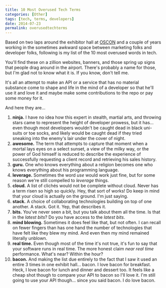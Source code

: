 ```yaml
---
title: 10 Most Overused Tech Terms
categories: [Other]
tags: [tech, terms, developers]
date: 2014-07-23
permalink: overusedtechterms
---
```


Based on two laps around the exhibitor hall at [OSCON](/oscon2014) and a couple of years working in the sometimes awkward space between marketing folks and developer folks, following is my list of the 10 most overused words in tech.
<!-- xmore -->

You'll find these on a zillion websites, banners, and those spring up signs that people drag around in the airport. There's probably a name for those, but I'm glad not to know what it is. If you know, don't tell me.

It's all an attempt to make an API or a service that has no material substance come to shape and life in the mind of a developer so that he'll use it and love it and maybe make some contributions to the repo or pay some money for it.

And here they are...

1.  **ninja.** I have no idea how this expert in stealth, martial arts, and throwing stars came to represent the height of developer prowess, but it has... even though most developers wouldn't be caught dead in black uni-suits or toe socks, and likely would be caught dead if they tried sneaking into the enemy's lair under the cover of night.
2.  **awesome.** The term that attempts to capture that moment when a mortal lays eyes on a select sunset, a view of the milky way, or the power of God himself is reduced to describe the experience of successfully requesting a client record and retrieving his sales history.
3.  **guru.** One who knows everything about a religion becomes one who knows everything about his programming language.
4.  **leverage.** Sometimes the word _use_ would work just fine, but for some reason we're still compelled to _leverage_ things.
5.  **cloud.** A list of clich&eacute;s would not be complete without cloud. Never has a term risen so high so quickly. Hey, that sort of works! Do keep in mind that your cloud is actually on the ground. I'm just saying.
6.  **stack.** A choice of collaborating technologies building on top of one another. A stack. Got it. Yep, that describes it.
7.  **bits.** You've never seen a bit, but you talk about them all the time. Is that in the _latest bits_? Do you have access to the _latest bits_.
8.  **mind blowing.** Sometimes it does feel like that, but not often. I can recall on fewer fingers than has one hand the number of technologies that have felt like they blew my mind. And even then my mind remained literally unblown.
9.  **real time.** Even though most of the time it's not true, it's fun to say that your software runs in real time. The more honest claim _near real time_ performance. What's near? Within the hour?
10.  **bacon.** And making the list due entirely to the fact that I saw it used an entire 3 times in one exhibit hall... bacon. I love bacon for breakfast. Heck, I love bacon for lunch and dinner and dessert too. It feels like a cheap shot though to compare your API to bacon so I'll love it. I'm still going to use your API though... since you said bacon. I do love bacon.

 